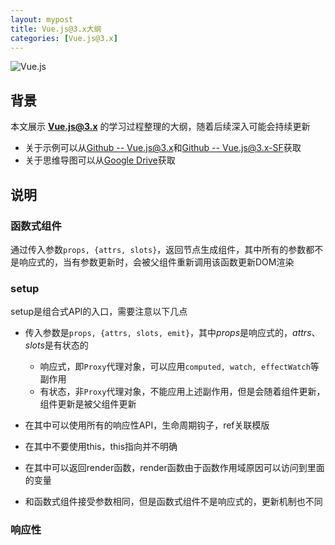 ```yaml
---
layout: mypost
title: Vue.js@3.x大纲
categories: [Vue.js@3.x]
---
```


![Vue.js](Vue.js@3.x.png)

## 背景

本文展示 **Vue.js@3.x** 的学习过程整理的大纲，随着后续深入可能会持续更新

* 关于示例可以从[Github -- Vue.js@3.x](https://github.com/dengs-official/laboratory/tree/master/Vue.js%403.x)和[Github -- Vue.js@3.x-SF](https://github.com/dengs-official/laboratory/tree/master/Vue.js%403.x-SF)获取
* 关于思维导图可以从[Google Drive](https://drive.google.com/file/d/141BMX58BuNRnkNvi_Ewt1MixGVZ7HXF2/view?usp=sharing)获取

## 说明


### 函数式组件

通过传入参数`props, {attrs, slots}`，返回节点生成组件，其中所有的参数都不是响应式的，当有参数更新时，会被父组件重新调用该函数更新DOM渲染
### setup

setup是组合式API的入口，需要注意以下几点

- 传入参数是`props, {attrs, slots, emit}`，其中*props*是响应式的，*attrs*、*slots*是有状态的
  - 响应式，即`Proxy`代理对象，可以应用`computed, watch, effectWatch`等副作用
  - 有状态，非`Proxy`代理对象，不能应用上述副作用，但是会随着组件更新，组件更新是被父组件更新

- 在其中可以使用所有的响应性API，生命周期钩子，ref关联模版

- 在其中不要使用this，this指向并不明确

- 在其中可以返回render函数，render函数由于函数作用域原因可以访问到里面的变量

- 和函数式组件接受参数相同，但是函数式组件不是响应式的，更新机制也不同

### 响应性
